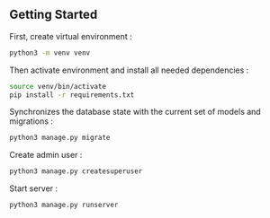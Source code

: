 ## Getting Started

First, create virtual environment :

```bash
python3 -m venv venv
```

Then activate environment and install all needed dependencies :

```bash
source venv/bin/activate
pip install -r requirements.txt
```

Synchronizes the database state with the current set of models and migrations :

```bash
python3 manage.py migrate
```

Create admin user :

```bash
python3 manage.py createsuperuser
```

Start server :

```bash
python3 manage.py runserver
```